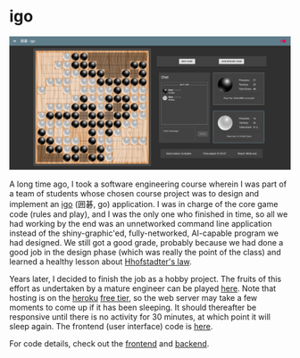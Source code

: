 # igo

<p align="center"><img alt="igo screenshot" src="screenshot.png" /></p>

A long time ago, I took a software engineering course wherein I was part of a
team of students whose chosen course project was to design and implement an
[igo](<https://en.wikipedia.org/wiki/Go_(game)>) (囲碁, go) application. I was
in charge of the core game code (rules and play), and I was the only one who
finished in time, so all we had working by the end was an unnetworked command
line application instead of the shiny-graphic'ed, fully-networked, AI-capable
program we had designed. We still got a good grade, probably because we had
done a good job in the design phase (which was really the point of the class)
and learned a healthy lesson about [Hhofstadter's
law](https://en.wikipedia.org/wiki/Hofstadter%27s_law).

Years later, I decided to finish the job as a hobby project. The fruits of this
effort as undertaken by a mature engineer can be played
[here](https://playigo.herokuapp.com). Note that hosting is on the
[heroku](heroku.com) [free
tier](https://devcenter.heroku.com/articles/free-dyno-hours), so the web server
may take a few moments to come up if it has been sleeping. It should thereafter
be responsive until there is no activity for 30 minutes, at which point it will
sleep again. The frontend (user interface) code is
[here](https://github.com/thisisrandy/igo-frontend).

For code details, check out the [frontend](frontend/) and [backend](backend/).
